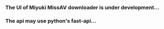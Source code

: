 ### The UI of Miyuki MissAV downloader is under development...
### The api may use python's fast-api...